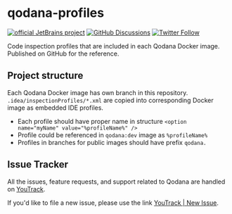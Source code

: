 # qodana-profiles

[![official JetBrains project](https://jb.gg/badges/official.svg)][jb:confluence-on-gh]
[![GitHub Discussions](https://img.shields.io/github/discussions/jetbrains/qodana)][jb:discussions]
[![Twitter Follow](https://img.shields.io/twitter/follow/Qodana?style=social&logo=twitter)][jb:twitter]

Code inspection profiles that are included in each Qodana Docker image. Published on GitHub for the reference.

## Project structure

Each Qodana Docker image has own branch in this repository. ```.idea/inspectionProfiles/*.xml``` are copied into corresponding Docker image as embedded IDE profiles.

- Each profile should have proper name in structure ```<option name="myName" value="%profileName%" />```
- Profile could be referenced in ```qodana:dev``` image as ```%profileName%```
- Profiles in branches for public images should have prefix ```qodana.```

[youtrack]: https://youtrack.jetbrains.com/issues/QD
[youtrack-new-issue]: https://youtrack.jetbrains.com/newIssue?project=QD
[jb:confluence-on-gh]: https://confluence.jetbrains.com/display/ALL/JetBrains+on+GitHub
[jb:discussions]: https://jb.gg/qodana-discussions
[jb:twitter]: https://twitter.com/Qodana
[jb:docker]: https://hub.docker.com/r/jetbrains/qodana

## Issue Tracker

All the issues, feature requests, and support related to Qodana are handled on [YouTrack][youtrack].

If you'd like to file a new issue, please use the link [YouTrack | New Issue][youtrack-new-issue].
